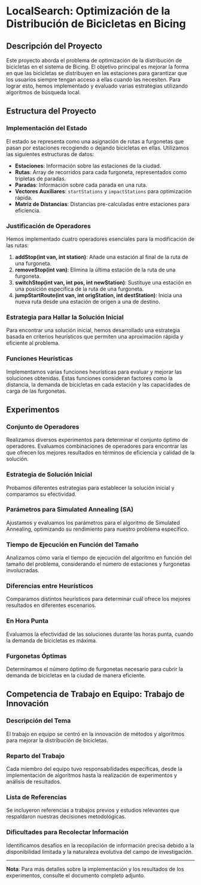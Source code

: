 # LocalSearch: Optimización de la Distribución de Bicicletas en Bicing

## Descripción del Proyecto

Este proyecto aborda el problema de optimización de la distribución de bicicletas en el sistema de Bicing. El objetivo principal es mejorar la forma en que las bicicletas se distribuyen en las estaciones para garantizar que los usuarios siempre tengan acceso a ellas cuando las necesiten. Para lograr esto, hemos implementado y evaluado varias estrategias utilizando algoritmos de búsqueda local.

## Estructura del Proyecto

### Implementación del Estado

El estado se representa como una asignación de rutas a furgonetas que pasan por estaciones recogiendo o dejando bicicletas en ellas. Utilizamos las siguientes estructuras de datos:

- **Estaciones**: Información sobre las estaciones de la ciudad.
- **Rutas**: Array de recorridos para cada furgoneta, representados como tripletas de paradas.
- **Paradas**: Información sobre cada parada en una ruta.
- **Vectores Auxiliares**: `startStations` y `impactStations` para optimización rápida.
- **Matriz de Distancias**: Distancias pre-calculadas entre estaciones para eficiencia.

### Justificación de Operadores

Hemos implementado cuatro operadores esenciales para la modificación de las rutas:

1. **addStop(int van, int station)**: Añade una estación al final de la ruta de una furgoneta.
2. **removeStop(int van)**: Elimina la última estación de la ruta de una furgoneta.
3. **switchStop(int van, int pos, int newStation)**: Sustituye una estación en una posición específica de la ruta de una furgoneta.
4. **jumpStartRoute(int van, int origStation, int destStation)**: Inicia una nueva ruta desde una estación de origen a una de destino.

### Estrategia para Hallar la Solución Inicial

Para encontrar una solución inicial, hemos desarrollado una estrategia basada en criterios heurísticos que permiten una aproximación rápida y eficiente al problema.

### Funciones Heurísticas

Implementamos varias funciones heurísticas para evaluar y mejorar las soluciones obtenidas. Estas funciones consideran factores como la distancia, la demanda de bicicletas en cada estación y las capacidades de carga de las furgonetas.

## Experimentos

### Conjunto de Operadores

Realizamos diversos experimentos para determinar el conjunto óptimo de operadores. Evaluamos combinaciones de operadores para encontrar las que ofrecen los mejores resultados en términos de eficiencia y calidad de la solución.

### Estrategia de Solución Inicial

Probamos diferentes estrategias para establecer la solución inicial y comparamos su efectividad. 

### Parámetros para Simulated Annealing (SA)

Ajustamos y evaluamos los parámetros para el algoritmo de Simulated Annealing, optimizando su rendimiento para nuestro problema específico.

### Tiempo de Ejecución en Función del Tamaño

Analizamos cómo varía el tiempo de ejecución del algoritmo en función del tamaño del problema, considerando el número de estaciones y furgonetas involucradas.

### Diferencias entre Heurísticos

Comparamos distintos heurísticos para determinar cuál ofrece los mejores resultados en diferentes escenarios.

### En Hora Punta

Evaluamos la efectividad de las soluciones durante las horas punta, cuando la demanda de bicicletas es máxima.

### Furgonetas Óptimas

Determinamos el número óptimo de furgonetas necesario para cubrir la demanda de bicicletas en la ciudad de manera eficiente.

## Competencia de Trabajo en Equipo: Trabajo de Innovación

### Descripción del Tema

El trabajo en equipo se centró en la innovación de métodos y algoritmos para mejorar la distribución de bicicletas.

### Reparto del Trabajo

Cada miembro del equipo tuvo responsabilidades específicas, desde la implementación de algoritmos hasta la realización de experimentos y análisis de resultados.

### Lista de Referencias

Se incluyeron referencias a trabajos previos y estudios relevantes que respaldaron nuestras decisiones metodológicas.

### Dificultades para Recolectar Información

Identificamos desafíos en la recopilación de información precisa debido a la disponibilidad limitada y la naturaleza evolutiva del campo de investigación.

---

**Nota**: Para más detalles sobre la implementación y los resultados de los experimentos, consulte el documento completo adjunto.

